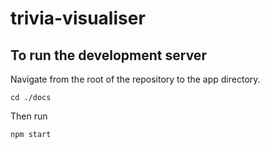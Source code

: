 # trivia-visualiser
## To run the development server
Navigate from the root of the repository to the app directory.

```
cd ./docs
```

Then run
```
npm start
```
